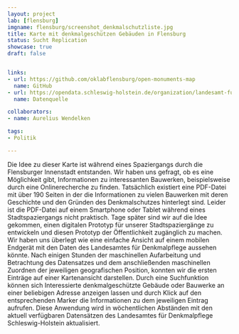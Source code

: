 ```yaml
---
layout: project
lab: [flensburg]
imgname: flensburg/screenshot_denkmalschutzliste.jpg
title: Karte mit denkmalgeschützen Gebäuden in Flensburg
status: Sucht Replication
showcase: true
draft: false


links:
- url: https://github.com/oklabflensburg/open-monuments-map
  name: GitHub
- url: https://opendata.schleswig-holstein.de/organization/landesamt-fur-denkmalpflege
  name: Datenquelle

collaborators:
- name: Aurelius Wendelken

tags:
- Politik

---
```


Die Idee zu dieser Karte ist während eines Spaziergangs durch die Flensburger Innenstadt entstanden. Wir haben uns gefragt, ob es eine Möglichkeit gibt, Informationen zu interessanten Bauwerken, beispielsweise durch eine Onlinerecherche zu finden. Tatsächlich existiert eine PDF-Datei mit über 190 Seiten in der die Informationen zu vielen Bauwerken mit deren Geschichte und den Gründen des Denkmalschutzes hinterlegt sind. Leider ist die PDF-Datei auf einem Smartphone oder Tablet während eines Stadtspaziergangs nicht praktisch. Tage später sind wir auf die Idee gekommen, einen digitalen Prototyp für unserer Stadtspaziergänge zu entwickeln und diesen Prototyp der Öffentlichkeit zugänglich zu machen. Wir haben uns überlegt wie eine einfache Ansicht auf einem mobilen Endgerät mit den Daten des Landesamtes für Denkmalpflege aussehen könnte. Nach einigen Stunden der maschinellen Aufarbeitung und Betrachtung des Datensatzes und dem anschließenden maschinellen Zuordnen der jeweiligen geografischen Position, konnten wir die ersten Einträge auf einer Kartenansicht darstellen. Durch eine Suchfunktion können sich Interessierte denkmalgeschützte Gebäude oder Bauwerke an einer beliebigen Adresse anzeigen lassen und durch Klick auf den entsprechenden Marker die Informationen zu dem jeweiligen Eintrag aufrufen. Diese Anwendung wird in wöchentlichen Abständen mit den aktuell verfügbaren Datensätzen des Landesamtes für Denkmalpflege Schleswig-Holstein aktualisiert.

